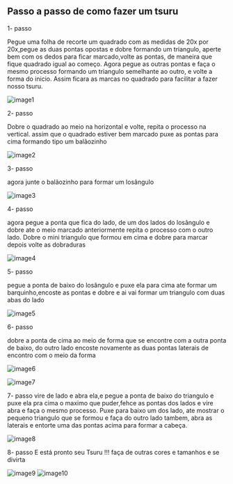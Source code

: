 ## Passo a passo de como fazer um tsuru ##


1- passo

Pegue uma folha de recorte um quadrado com as medidas de 20x por 20x,pegue as duas pontas opostas e dobre formando um triangulo, aperte bem com os dedos para ficar marcado,volte as pontas, de maneira que fique quadrado igual ao começo. Agora pegue as outras pontas e faça o mesmo processo formando um triangulo semelhante ao outro, e volte a forma do inicio. Assim ficara as marcas no quadrado para facilitar a fazer nosso tsuru.

![image1](/img/1.png)
 
 


2- passo 

Dobre o quadrado ao meio na horizontal e volte, repita o processo na vertical. assim que o quadrado estiver bem marcado puxe as pontas para cima formando tipo um balãozinho

![image2](/img/2.png)

3- passo 


agora junte o balãozinho para formar um losângulo 

![image3](/img/3.png)

4- passo

agora pegue a ponta que fica do lado, de um dos lados do losângulo e dobre ate o meio marcado anteriormente repita o processo com o outro lado. Dobre o mini triangulo que formou em cima e dobre para marcar depois volte as dobraduras

![image4](/img/4.png)




5- passo 

pegue a ponta de baixo do losângulo e puxe ela para cima ate formar um barquinho,encoste as pontas e dobre e ai vai formar um triangulo com duas abas do lado 

![image5](/img/5.png)

6- passo


dobre a ponta de cima ao meio de forma que se encontre com a outra ponta de baixo, do outro lado encoste novamente as duas pontas laterais de encontro com o meio da forma

![image6](/img/6.png)

![image7](/img/7.png)

7- passo 
vire de lado e abra ela,e pegue a ponta de baixo do triangulo e puxe ela pra cima o maximo que puder,fehce as pontas dos lados e vire abra e faça o mesmo processo. Puxe para baixo um dos lado, ate mostrar o pequeno triangulo que se formou e faça do outro lado tambem, abra as laterais e entorte uma das pontas acima para formar a cabeça. 

![image8](/img/8.png)

8- passo 
E está pronto seu Tsuru !!!  faça de outras cores e tamanhos e se divirta

![image9](/img/9.png)
![image10](/img/10.png)
